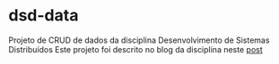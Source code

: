 # dsd-data
Projeto de CRUD de dados da disciplina Desenvolvimento de Sistemas Distribuídos
Este projeto foi descrito no blog da disciplina neste [post](http://dirceuprofessor.blogspot.com.br/2016/09/exemplo-pratico-de-banco-de-dados-nosql.html)
